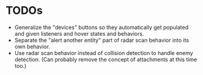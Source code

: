 # TODOs
- Generalize the "devices" buttons so they automatically get populated and given listeners and hover states and behaviors.
- Separate the "alert another entity" part of radar scan behavior into its own behavior.
- Use radar scan behavior instead of collision detection to handle enemy detection. (Can probably remove the concept of attachments at this time too.)
